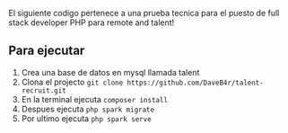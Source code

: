 El siguiente codigo pertenece a una prueba tecnica para el puesto de full stack developer PHP para remote and talent!
 ## Para ejecutar
 1. Crea una base de datos en mysql llamada talent
 2. Clona el projecto `git clone https://github.com/DaveB4r/talent-recruit.git`
 3. En la terminal ejecuta `composer install`
 4. Despues ejecuta `php spark migrate`
 5. Por ultimo ejecuta `php spark serve`
